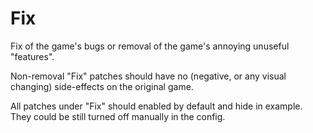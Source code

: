 # Fix

Fix of the game's bugs or removal of the game's annoying unuseful "features".

Non-removal "Fix" patches should have no (negative, or any visual changing) side-effects on the original game.

All patches under "Fix" should enabled by default and hide in example. They could be still turned off manually in the config.
